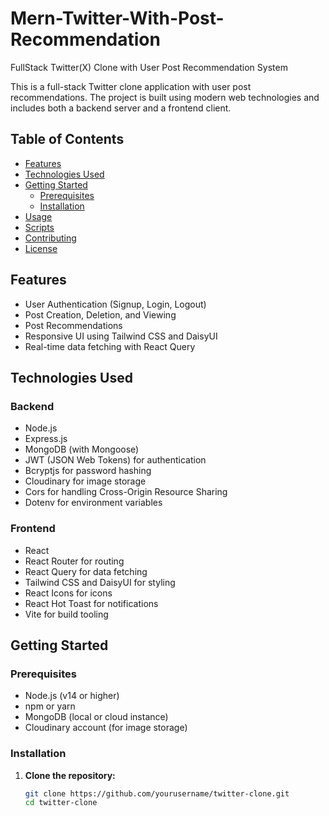 # Mern-Twitter-With-Post-Recommendation
FullStack Twitter(X) Clone with User Post Recommendation System


This is a full-stack Twitter clone application with user post recommendations. The project is built using modern web technologies and includes both a backend server and a frontend client.

## Table of Contents

- [Features](#features)
- [Technologies Used](#technologies-used)
- [Getting Started](#getting-started)
  - [Prerequisites](#prerequisites)
  - [Installation](#installation)
- [Usage](#usage)
- [Scripts](#scripts)
- [Contributing](#contributing)
- [License](#license)

## Features

- User Authentication (Signup, Login, Logout)
- Post Creation, Deletion, and Viewing
- Post Recommendations
- Responsive UI using Tailwind CSS and DaisyUI
- Real-time data fetching with React Query

## Technologies Used

### Backend

- Node.js
- Express.js
- MongoDB (with Mongoose)
- JWT (JSON Web Tokens) for authentication
- Bcryptjs for password hashing
- Cloudinary for image storage
- Cors for handling Cross-Origin Resource Sharing
- Dotenv for environment variables

### Frontend

- React
- React Router for routing
- React Query for data fetching
- Tailwind CSS and DaisyUI for styling
- React Icons for icons
- React Hot Toast for notifications
- Vite for build tooling

## Getting Started

### Prerequisites

- Node.js (v14 or higher)
- npm or yarn
- MongoDB (local or cloud instance)
- Cloudinary account (for image storage)

### Installation

1. **Clone the repository:**

   ```sh
   git clone https://github.com/yourusername/twitter-clone.git
   cd twitter-clone

